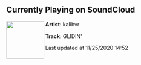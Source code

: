 ## Currently Playing on SoundCloud

[<img align="left" width="100" src="https://i1.sndcdn.com/artworks-sbAyqvxXXaMz5V6h-YG9MYA-t50x50.jpg">](https://soundcloud.com/kalibvr/glidin-1)

**Artist**: kalibvr 

**Track**: GLIDIN'

Last updated at 11/25/2020 14:52

